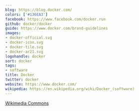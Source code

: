 ```yaml
---
blog: https://blog.docker.com/
colors: ['#136EA3']
facebook: https://www.facebook.com/docker.run
github: docker/docker
guide: https://www.docker.com/brand-guidelines
images:
- docker-official.svg
- docker-icon.svg
- docker-tile.svg
- docker-ar21.svg
logohandle: docker
sort: docker
tags:
- software
title: Docker
twitter: docker
website: https://www.docker.com/
wikipedia: https://en.wikipedia.org/wiki/Docker_(software)
---
```


[Wikimedia Commons](https://commons.wikimedia.org/wiki/File:Docker_(container_engine)_logo.svg)
